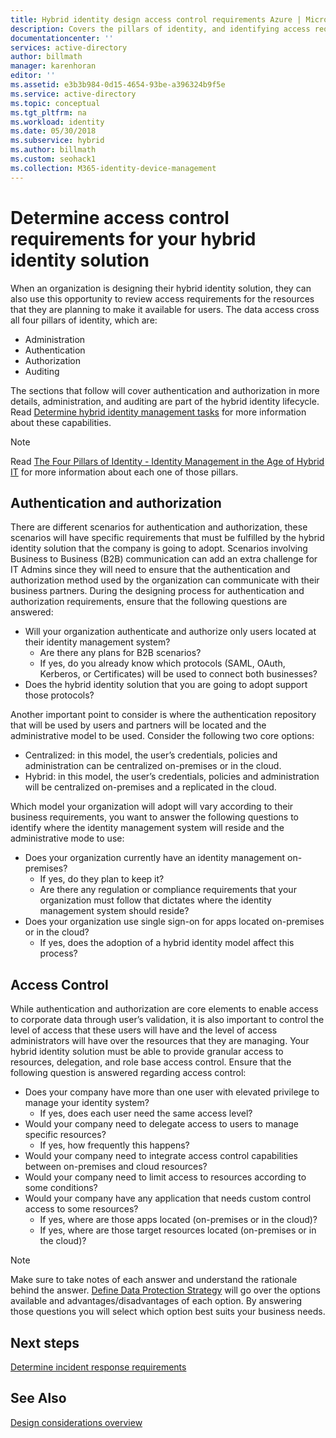 ```yaml
---
title: Hybrid identity design access control requirements Azure | Microsoft Docs
description: Covers the pillars of identity, and identifying access requirements for resources for users in a hybrid environment.
documentationcenter: ''
services: active-directory
author: billmath
manager: karenhoran
editor: ''
ms.assetid: e3b3b984-0d15-4654-93be-a396324b9f5e
ms.service: active-directory
ms.topic: conceptual
ms.tgt_pltfrm: na
ms.workload: identity
ms.date: 05/30/2018
ms.subservice: hybrid
ms.author: billmath
ms.custom: seohack1
ms.collection: M365-identity-device-management
---
```

# Determine access control requirements for your hybrid identity solution
When an organization is designing their hybrid identity solution, they can also use this opportunity to review access requirements for the resources that they are planning to make it available for users. The data access cross all four pillars of identity, which are:

* Administration
* Authentication
* Authorization
* Auditing

The sections that follow will cover authentication and authorization in more details, administration, and auditing are part of the hybrid identity lifecycle. Read [Determine hybrid identity management tasks](plan-hybrid-identity-design-considerations-hybrid-id-management-tasks.md) for more information about these capabilities.

> [!NOTE]
> Read [The Four Pillars of Identity - Identity Management in the Age of Hybrid IT](https://social.technet.microsoft.com/wiki/contents/articles/15530.the-four-pillars-of-identity-identity-management-in-the-age-of-hybrid-it.aspx) for more information about each one of those pillars.
> 
> 

## Authentication and authorization
There are different scenarios for authentication and authorization, these scenarios will have specific requirements that must be fulfilled by the hybrid identity solution that the company is going to adopt. Scenarios involving Business to Business (B2B) communication can add an extra challenge for IT Admins since they will need to ensure that the authentication and authorization method used by the organization can communicate with their business partners. During the designing process for authentication and authorization requirements, ensure that the following questions are answered:

* Will your organization authenticate and authorize only users located at their identity management system?
  * Are there any plans for B2B scenarios?
  * If yes, do you already know which protocols (SAML, OAuth, Kerberos, or Certificates) will be used to connect both businesses?
* Does the hybrid identity solution that you are going to adopt support those protocols?

Another important point to consider is where the authentication repository that will be used by users and partners will be located and the administrative model to be used. Consider the following two core options:

* Centralized: in this model, the user’s credentials, policies and administration can be centralized on-premises or in the cloud.
* Hybrid: in this model, the user’s credentials, policies and administration will be centralized on-premises and a replicated in the cloud.

Which model your organization will adopt will vary according to their business requirements, you want to answer the following questions to identify where the identity management system will reside and the administrative mode to use:

* Does your organization currently have an identity management on-premises?
  * If yes, do they plan to keep it?
  * Are there any regulation or compliance requirements that your organization must follow that dictates where the identity management system should reside?
* Does your organization use single sign-on for apps located on-premises or in the cloud?
  * If yes, does the adoption of a hybrid identity model affect this process?

## Access Control
While authentication and authorization are core elements to enable access to corporate data through user’s validation, it is also important to control the level of access that these users will have and the level of access administrators will have over the resources that they are managing. Your hybrid identity solution must be able to provide granular access to resources, delegation, and role base access control. Ensure that the following question is answered regarding access control:

* Does your company have more than one user with elevated privilege to manage your identity system?
  * If yes, does each user need the same access level?
* Would your company need to delegate access to users to manage specific resources?
  * If yes, how frequently this happens?
* Would your company need to integrate access control capabilities between on-premises and cloud resources?
* Would your company need to limit access to resources according to some conditions?
* Would your company have any application that needs custom control access to some resources?
  * If yes, where are those apps located (on-premises or in the cloud)?
  * If yes, where are those target resources located (on-premises or in the cloud)?

> [!NOTE]
> Make sure to take notes of each answer and understand the rationale behind the answer. [Define Data Protection Strategy](plan-hybrid-identity-design-considerations-data-protection-strategy.md) will go over the options available and advantages/disadvantages of each option.  By answering those questions you will select which option best suits your business needs.
> 
> 

## Next steps
[Determine incident response requirements](plan-hybrid-identity-design-considerations-incident-response-requirements.md)

## See Also
[Design considerations overview](plan-hybrid-identity-design-considerations-overview.md)


